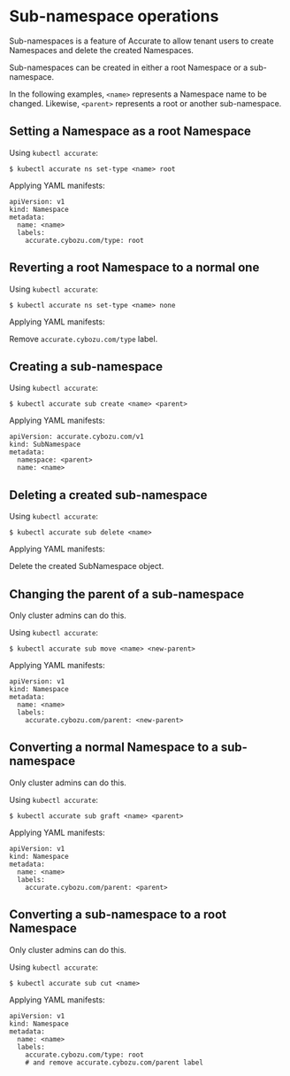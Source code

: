 # Sub-namespace operations

Sub-namespaces is a feature of Accurate to allow tenant users to create Namespaces and delete the created Namespaces.

Sub-namespaces can be created in either a root Namespace or a sub-namespace.

In the following examples, `<name>` represents a Namespace name to be changed.
Likewise, `<parent>` represents a root or another sub-namespace.

## Setting a Namespace as a root Namespace

Using `kubectl accurate`:

```console
$ kubectl accurate ns set-type <name> root
```

Applying YAML manifests:

```console
apiVersion: v1
kind: Namespace
metadata:
  name: <name>
  labels:
    accurate.cybozu.com/type: root
```

## Reverting a root Namespace to a normal one

Using `kubectl accurate`:

```console
$ kubectl accurate ns set-type <name> none
```

Applying YAML manifests:

Remove `accurate.cybozu.com/type` label.

## Creating a sub-namespace

Using `kubectl accurate`:

```console
$ kubectl accurate sub create <name> <parent>
```

Applying YAML manifests:

```console
apiVersion: accurate.cybozu.com/v1
kind: SubNamespace
metadata:
  namespace: <parent>
  name: <name>
```

## Deleting a created sub-namespace

Using `kubectl accurate`:

```console
$ kubectl accurate sub delete <name>
```

Applying YAML manifests:

Delete the created SubNamespace object.

## Changing the parent of a sub-namespace

Only cluster admins can do this.

Using `kubectl accurate`:

```console
$ kubectl accurate sub move <name> <new-parent>
```

Applying YAML manifests:

```console
apiVersion: v1
kind: Namespace
metadata:
  name: <name>
  labels:
    accurate.cybozu.com/parent: <new-parent>
```

## Converting a normal Namespace to a sub-namespace

Only cluster admins can do this.

Using `kubectl accurate`:

```console
$ kubectl accurate sub graft <name> <parent>
```

Applying YAML manifests:

```console
apiVersion: v1
kind: Namespace
metadata:
  name: <name>
  labels:
    accurate.cybozu.com/parent: <parent>
```

## Converting a sub-namespace to a root Namespace

Only cluster admins can do this.

Using `kubectl accurate`:

```console
$ kubectl accurate sub cut <name>
```

Applying YAML manifests:

```console
apiVersion: v1
kind: Namespace
metadata:
  name: <name>
  labels:
    accurate.cybozu.com/type: root
    # and remove accurate.cybozu.com/parent label
```
